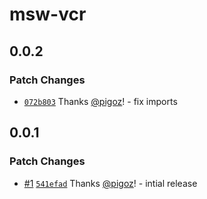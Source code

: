# msw-vcr

## 0.0.2

### Patch Changes

- [`072b803`](https://github.com/pigoz/msw-vcr/commit/072b8032f8ed9d6d4094e26680a1b6e2cb2896ea) Thanks [@pigoz](https://github.com/pigoz)! - fix imports

## 0.0.1

### Patch Changes

- [#1](https://github.com/pigoz/msw-vcr/pull/1) [`541efad`](https://github.com/pigoz/msw-vcr/commit/541efadd072cfd71b5bc88edde68fd62628178cd) Thanks [@pigoz](https://github.com/pigoz)! - intial release
